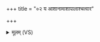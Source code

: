 +++
title = "०२ य आशानामाशापालाश्चत्वार"

+++
<details><summary>मूलम् (VS)</summary>

य आशा॑नामाशापा॒लाश्च॒त्वार॒ स्थन॑ देवाः। ते नो॒ निरृ॑त्याः॒ पाशे॑भ्यो मु॒ञ्चतांह॑सोअंहसः ॥
</details>